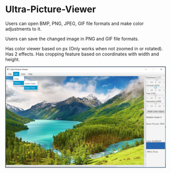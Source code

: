 # Ultra-Picture-Viewer

Users can open BMP, PNG, JPEG, GIF file formats and make color adjustments to it.

Users can save the changed image in PNG and GIF file formats.

Has color viewer based on px (Only works when not zoomed in or rotated). Has 2 effects. Has cropping feature based on coordinates with width and height.

<img src="https://github.com/Vision-Paudel/Ultra-Picture-Viewer/blob/main/Ultra%20Picture-Viewer%20ver.1.9.png" alt="Image could not be displayed">
